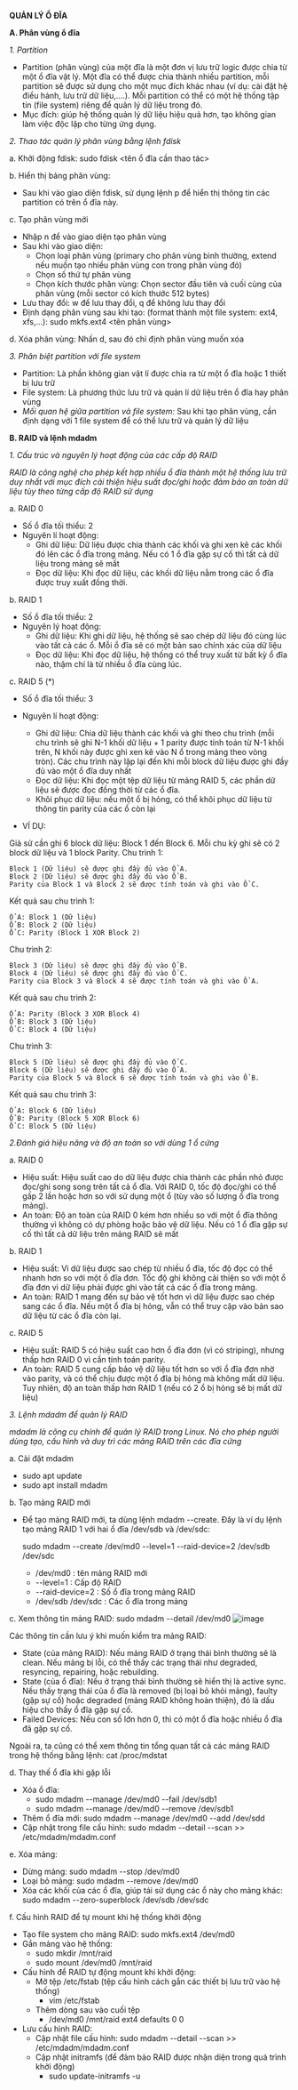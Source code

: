 **QUẢN LÝ Ổ ĐĨA**

**A. Phân vùng ổ đĩa**

*1. Partition*
- Partition (phân vùng) của một đĩa là một đơn vị lưu trữ logic được chia từ một ổ đĩa vật lý. Một đĩa có thể được chia thành nhiều partition, mỗi partition sẽ được sử dụng cho một mục đích khác nhau (ví dụ: cài đặt hệ điều hành, lưu trữ dữ liệu,....). Mỗi partition có thể có một hệ thống tập tin (file system) riêng để quản lý dữ liệu trong đó.
- Mục đích: giúp hệ thống quản lý dữ liệu hiệu quả hơn, tạo không gian làm việc độc lập cho từng ứng dụng.

*2. Thao tác quản lý phân vùng bằng lệnh fdisk*

a. Khởi động fdisk: sudo fdisk <tên ổ đĩa cần thao tác>

b. Hiển thị bảng phân vùng: 
- Sau khi vào giao diện fdisk, sử dụng lệnh p để hiển thị thông tin các partition có trên ổ đĩa này.

c. Tạo phân vùng mới
- Nhập n để vào giao diện tạo phân vùng
- Sau khi vào giao diện:
  - Chọn loại phân vùng (primary cho phân vùng bình thường, extend nếu muốn tạo nhiều phân vùng con trong phân vùng đó)
  - Chọn số thứ tự phân vùng
  - Chọn kích thước phân vùng: Chọn sector đầu tiên và cuối cùng của phân vùng (mỗi sector có kích thước 512 bytes) 
- Lưu thay đổi: w để lưu thay đổi, q để không lưu thay đổi
- Định dạng phân vùng sau khi tạo: (format thành một file system: ext4, xfs,...): sudo mkfs.ext4 <tên phân vùng>

d. Xóa phân vùng: Nhấn d, sau đó chỉ định phân vùng muốn xóa

*3. Phân biệt partition với file system*
- Partition: Là phần không gian vật lí được chia ra từ một ổ đĩa hoặc 1 thiết bị lưu trữ
- File system: Là phương thức lưu trữ và quản lí dữ liệu trên ổ đĩa hay phân vùng
- *Mối quan hệ giữa partition và file system:* Sau khi tạo phân vùng, cần định dạng với 1 file system để có thể lưu trữ và quản lý dữ liệu

**B. RAID và lệnh mdadm**

*1. Cấu trúc và nguyên lý hoạt động của các cấp độ RAID*

*RAID là công nghệ cho phép kết hợp nhiều ổ đĩa thành một hệ thống lưu trữ duy nhất với mục đích cải thiện hiệu suất đọc/ghi hoặc đảm bảo an toàn dữ liệu tùy theo từng cấp độ RAID sử dụng*

a. RAID 0
- Số ổ đĩa tối thiểu: 2
- Nguyên lí hoạt động:
  - Ghi dữ liệu: Dữ liệu được chia thành các khối và ghi xen kẽ các khối đó lên các ổ đĩa trong mảng. Nếu có 1 ổ đĩa gặp sự cố thì tất cả dữ liệu trong mảng sẽ mất
  - Đọc dữ liệu: Khi đọc dữ liệu, các khối dữ liệu nằm trong các ổ đĩa được truy xuất đồng thời.
    
b. RAID 1
- Số ổ đĩa tối thiểu: 2
- Nguyên lý hoạt động: 
  - Ghi dữ liệu: Khi ghi dữ liệu, hệ thống sẽ sao chép dữ liệu đó cùng lúc vào tất cả các ổ. Mỗi ổ đĩa sẽ có một bản sao chính xác của dữ liệu
  - Đọc dữ liệu: Khi đọc dữ liệu, hệ thống có thể truy xuất từ bất kỳ ổ đĩa nào, thậm chí là từ nhiều ổ đĩa cùng lúc.

c. RAID 5 (*)
- Số ổ đĩa tối thiểu: 3
- Nguyên lí hoạt động:
  - Ghi dữ liệu: Chia dữ liệu thành các khối và ghi theo chu trình (mỗi chu trình sẽ ghi N-1 khối dữ liệu + 1 parity được tính toán từ N-1 khối trên, N khối này được ghi xen kẽ vào N ổ trong mảng theo vòng tròn). Các chu trình này lặp lại đến khi mỗi block dữ liệu được ghi đầy đủ vào một ổ đĩa duy nhất
  - Đọc dữ liệu: Khi đọc một tệp dữ liệu từ mảng RAID 5, các phần dữ liệu sẽ được đọc đồng thời từ các ổ đĩa.
  - Khôi phục dữ liệu: nếu một ổ bị hỏng, có thể khôi phục dữ liệu từ thông tin parity của các ổ còn lại

- VÍ DỤ:

Giả sử cần ghi 6 block dữ liệu: Block 1 đến Block 6. Mỗi chu kỳ ghi sẽ có 2 block dữ liệu và 1 block Parity.
Chu trình 1:

    Block 1 (Dữ liệu) sẽ được ghi đầy đủ vào Ổ A.
    Block 2 (Dữ liệu) sẽ được ghi đầy đủ vào Ổ B.
    Parity của Block 1 và Block 2 sẽ được tính toán và ghi vào Ổ C.

Kết quả sau chu trình 1:

    Ổ A: Block 1 (Dữ liệu)
    Ổ B: Block 2 (Dữ liệu)
    Ổ C: Parity (Block 1 XOR Block 2)

Chu trình 2:

    Block 3 (Dữ liệu) sẽ được ghi đầy đủ vào Ổ B.
    Block 4 (Dữ liệu) sẽ được ghi đầy đủ vào Ổ C.
    Parity của Block 3 và Block 4 sẽ được tính toán và ghi vào Ổ A.

Kết quả sau chu trình 2:

    Ổ A: Parity (Block 3 XOR Block 4)
    Ổ B: Block 3 (Dữ liệu)
    Ổ C: Block 4 (Dữ liệu)

Chu trình 3:

    Block 5 (Dữ liệu) sẽ được ghi đầy đủ vào Ổ C.
    Block 6 (Dữ liệu) sẽ được ghi đầy đủ vào Ổ A.
    Parity của Block 5 và Block 6 sẽ được tính toán và ghi vào Ổ B.

Kết quả sau chu trình 3:

    Ổ A: Block 6 (Dữ liệu)
    Ổ B: Parity (Block 5 XOR Block 6)
    Ổ C: Block 5 (Dữ liệu)

*2.Đánh giá hiệu năng và độ an toàn so với dùng 1 ổ cứng*

a. RAID 0
- Hiệu suất: Hiệu suất cao do dữ liệu được chia thành các phần nhỏ được đọc/ghi song song trên tất cả ổ đĩa. Với RAID 0, tốc độ đọc/ghi có thể gấp 2 lần hoặc hơn so với sử dụng một ổ (tùy vào số lượng ổ đĩa trong mảng).
- An toàn: Độ an toàn của RAID 0 kém hơn nhiều so với một ổ đĩa thông thường vì không có dự phòng hoặc bảo vệ dữ liệu. Nếu có 1 ổ đĩa gặp sự cố thì tất cả dữ liệu trên mảng RAID sẽ mất

b. RAID 1
- Hiệu suất: Vì dữ liệu được sao chép từ nhiều ổ đĩa, tốc độ đọc có thể nhanh hơn so với một ổ đĩa đơn. Tốc độ ghi không cải thiện so với một ổ đĩa đơn vì dữ liệu phải được ghi vào tất cả các ổ đĩa trong mảng.
- An toàn: RAID 1 mang đến sự bảo vệ tốt hơn vì dữ liệu được sao chép sang các ổ đĩa. Nếu một ổ đĩa bị hỏng, vẫn có thể truy cập vào bản sao dữ liệu từ các ổ đĩa còn lại.

c. RAID 5
- Hiệu suất: RAID 5 có hiệu suất cao hơn ổ đĩa đơn (vì có striping), nhưng thấp hơn RAID 0 vì cần tính toán parity.
- An toàn: RAID 5 cung cấp bảo vệ dữ liệu tốt hơn so với ổ đĩa đơn nhờ vào parity, và có thể chịu được một ổ đĩa bị hỏng mà không mất dữ liệu. Tuy nhiên, độ an toàn thấp hơn RAID 1 (nếu có 2 ổ bị hỏng sẽ bị mất dữ liệu)

*3. Lệnh mdadm để quản lý RAID*

*mdadm là công cụ chính để quản lý RAID trong Linux. Nó cho phép người dùng tạo, cấu hình và duy trì các mảng RAID trên các đĩa cứng*

a. Cài đặt mdadm
- sudo apt update
- sudo apt install mdadm

b. Tạo mảng RAID mới
- Để tạo mảng RAID mới, ta dùng lệnh mdadm --create. Đây là ví dụ lệnh tạo mảng RAID 1 với hai ổ đĩa /dev/sdb và /dev/sdc:

  sudo mdadm --create /dev/md0 --level=1 --raid-device=2 /dev/sdb /dev/sdc
  - /dev/md0 : tên mảng RAID mới
  - --level=1 : Cấp độ RAID
  - --raid-device=2 : Số ổ đĩa trong mảng RAID
  - /dev/sdb /dev/sdc : Các ổ đĩa trong mảng
 
c. Xem thông tin mảng RAID: sudo mdadm --detail /dev/md0
![image](https://github.com/user-attachments/assets/6f3a728b-170a-41bb-8537-1d956f5a1e5f)

Các thông tin cần lưu ý khi muốn kiểm tra mảng RAID: 
- State (của mảng RAID): Nếu mảng RAID ở trạng thái bình thường sẽ là clean. Nếu mảng bị lỗi, có thể thấy các trạng thái như degraded, resyncing, repairing, hoặc rebuilding.
- State (của ổ đĩa): Nếu ở trạng thái bình thường sẽ hiển thị là active sync. Nếu thấy trạng thái của ổ đĩa là removed (bị loại bỏ khỏi mảng), faulty (gặp sự cố) hoặc degraded (mảng RAID không hoàn thiện), đó là dấu hiệu cho thấy ổ đĩa gặp sự cố.
- Failed Devices: Nếu con số lớn hơn 0, thì có một ổ đĩa hoặc nhiều ổ đĩa đã gặp sự cố.

Ngoài ra, ta cũng có thể xem thông tin tổng quan tất cả các mảng RAID trong hệ thống bằng lệnh: cat /proc/mdstat

d. Thay thế ổ đĩa khi gặp lỗi 
- Xóa ổ đĩa: 
  - sudo mdadm --manage /dev/md0 --fail /dev/sdb1
  - sudo mdadm --manage /dev/md0 --remove /dev/sdb1
- Thêm ổ đĩa mới: sudo mdadm --manage /dev/md0 --add /dev/sdd
- Cập nhật trong file cấu hình: sudo mdadm --detail --scan >> /etc/mdadm/mdadm.conf

e. Xóa mảng: 
- Dừng mảng: sudo mdadm --stop /dev/md0
- Loại bỏ mảng: sudo mdadm --remove /dev/md0
- Xóa các khối của các ổ đĩa, giúp tái sử dụng các ổ này cho mảng khác: sudo mdadm --zero-superblock /dev/sdb /dev/sdc

f. Cấu hình RAID để tự mount khi hệ thống khởi động
- Tạo file system cho mảng RAID: sudo mkfs.ext4 /dev/md0
- Gắn mảng vào hệ thống:
  - sudo mkdir /mnt/raid
  - sudo mount /dev/md0 /mnt/raid
- Cấu hình để RAID tự động mount khi khởi động:
  - Mở tệp /etc/fstab (tệp cấu hình cách gắn các thiết bị lưu trữ vào hệ thống)
    - vim /etc/fstab
  - Thêm dòng sau vào cuối tệp
    - /dev/md0    /mnt/raid    ext4    defaults    0    0
- Lưu cấu hình RAID:
  - Cập nhật file cấu hình: sudo mdadm --detail --scan >> /etc/mdadm/mdadm.conf
  - Cập nhật initramfs (để đảm bảo RAID được nhận diện trong quá trình khởi động)
    - sudo update-initramfs -u
